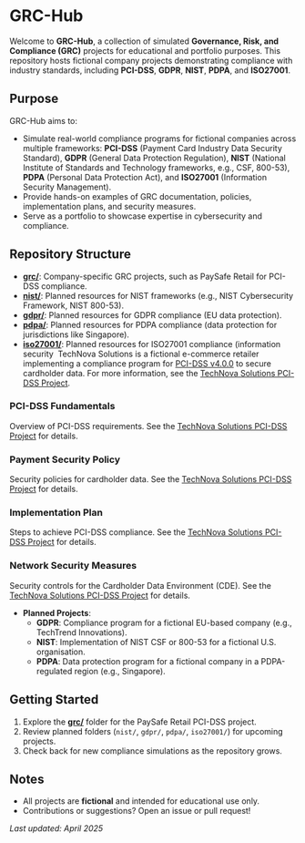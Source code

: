 # GRC-Hub

Welcome to **GRC-Hub**, a collection of simulated **Governance, Risk, and Compliance (GRC)** projects for educational and portfolio purposes. This repository hosts fictional company projects demonstrating compliance with industry standards, including **PCI-DSS**, **GDPR**, **NIST**, **PDPA**, and **ISO27001**.

## Purpose
GRC-Hub aims to:
- Simulate real-world compliance programs for fictional companies across multiple frameworks: **PCI-DSS** (Payment Card Industry Data Security Standard), **GDPR** (General Data Protection Regulation), **NIST** (National Institute of Standards and Technology frameworks, e.g., CSF, 800-53), **PDPA** (Personal Data Protection Act), and **ISO27001** (Information Security Management).
- Provide hands-on examples of GRC documentation, policies, implementation plans, and security measures.
- Serve as a portfolio to showcase expertise in cybersecurity and compliance.

## Repository Structure
- **[grc/](grc/)**: Company-specific GRC projects, such as PaySafe Retail for PCI-DSS compliance.
- **[nist/](nist/)**: Planned resources for NIST frameworks (e.g., NIST Cybersecurity Framework, NIST 800-53).
- **[gdpr/](gdpr/)**: Planned resources for GDPR compliance (EU data protection).
- **[pdpa/](pdpa/)**: Planned resources for PDPA compliance (data protection for jurisdictions like Singapore).
- **[iso27001/](iso27001/)**: Planned resources for ISO27001 compliance (information security
  ​​​​​​​​​​​​​​​​​​​​​​​​​​​​​​​​​​​​​​​​​​​​​​​​​​
TechNova Solutions is a fictional e-commerce retailer implementing a compliance program for [PCI-DSS v4.0.0](https://www.pcisecuritystandards.org/document_library?category=pcidss&document=pci_dss) to secure cardholder data. For more information, see the [TechNova Solutions PCI-DSS Project](./TechNova%20Solutions%20PCI-DSS%20Project).

### PCI-DSS Fundamentals  
Overview of PCI-DSS requirements. See the [TechNova Solutions PCI-DSS Project](./TechNova%20Solutions%20PCI-DSS%20Project) for details.

### Payment Security Policy  
Security policies for cardholder data. See the [TechNova Solutions PCI-DSS Project](./TechNova%20Solutions%20PCI-DSS%20Project) for details.

### Implementation Plan  
Steps to achieve PCI-DSS compliance. See the [TechNova Solutions PCI-DSS Project](./TechNova%20Solutions%20PCI-DSS%20Project) for details.

### Network Security Measures  
Security controls for the Cardholder Data Environment (CDE). See the [TechNova Solutions PCI-DSS Project](./TechNova%20Solutions%20PCI-DSS%20Project) for details.

- **Planned Projects**:
  - **GDPR**: Compliance program for a fictional EU-based company (e.g., TechTrend Innovations).
  - **NIST**: Implementation of NIST CSF or 800-53 for a fictional U.S. organisation.
  - **PDPA**: Data protection program for a fictional company in a PDPA-regulated region (e.g., Singapore).

## Getting Started
1. Explore the **[grc/](grc/)** folder for the PaySafe Retail PCI-DSS project.
2. Review planned folders (`nist/`, `gdpr/`, `pdpa/`, `iso27001/`) for upcoming projects.
3. Check back for new compliance simulations as the repository grows.

## Notes
- All projects are **fictional** and intended for educational use only.
- Contributions or suggestions? Open an issue or pull request!

*Last updated: April 2025*

